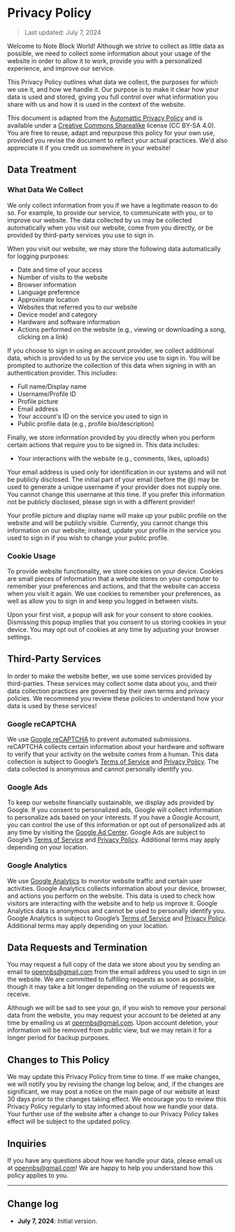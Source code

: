 # Privacy Policy

> Last updated: July 7, 2024

Welcome to Note Block World! Although we strive to collect as little data as possible, we need to collect some information about your usage of the website in order to allow it to work, provide you with a personalized experience, and improve our service.

This Privacy Policy outlines what data we collect, the purposes for which we use it, and how we handle it. Our purpose is to make it clear how your data is used and stored, giving you full control over what information you share with us and how it is used in the context of the website.

This document is adapted from the [Automattic Privacy Policy](https://automattic.com/privacy/) and is available under a [Creative Commons Sharealike](https://creativecommons.org/licenses/by-sa/4.0/) license (CC BY-SA 4.0). You are free to reuse, adapt and repurpose this policy for your own use, provided you revise the document to reflect your actual practices. We'd also appreciate it if you credit us somewhere in your website!

## Data Treatment

### What Data We Collect

We only collect information from you if we have a legitimate reason to do so. For example, to provide our service, to communicate with you, or to improve our website. The data collected by us may be collected automatically when you visit our website, come from you directly, or be provided by third-party services you use to sign in.

When you visit our website, we may store the following data automatically for logging purposes:

- Date and time of your access
- Number of visits to the website
- Browser information
- Language preference
- Approximate location
- Websites that referred you to our website
- Device model and category
- Hardware and software information
- Actions performed on the website (e.g., viewing or downloading a song, clicking on a link)

If you choose to sign in using an account provider, we collect additional data, which is provided to us by the service you use to sign in. You will be prompted to authorize the collection of this data when signing in with an authentication provider. This includes:

- Full name/Display name
- Username/Profile ID
- Profile picture
- Email address
- Your account's ID on the service you used to sign in
- Public profile data (e.g., profile bio/description)

Finally, we store information provided by you directly when you perform certain actions that require you to be signed in. This data includes:

- Your interactions with the website (e.g., comments, likes, uploads)

Your email address is used only for identification in our systems and will not be publicly disclosed. The initial part of your email (before the @) may be used to generate a unique username if your provider does not supply one. You cannot change this username at this time. If you prefer this information not be publicly disclosed, please sign in with a different provider!

Your profile picture and display name will make up your public profile on the website and will be publicly visible. Currently, you cannot change this information on our website; instead, update your profile in the service you used to sign in if you wish to change your public profile.

### Cookie Usage

To provide website functionality, we store cookies on your device. Cookies are small pieces of information that a website stores on your computer to remember your preferences and actions, and that the website can access when you visit it again. We use cookies to remember your preferences, as well as allow you to sign in and keep you logged in between visits.

Upon your first visit, a popup will ask for your consent to store cookies. Dismissing this popup implies that you consent to us storing cookies in your device. You may opt out of cookies at any time by adjusting your browser settings.

## Third-Party Services

In order to make the website better, we use some services provided by third-parties. These services may collect some data about you, and their data collection practices are governed by their own terms and privacy policies. We recommend you review these policies to understand how your data is used by these services!

### Google reCAPTCHA

We use [Google reCAPTCHA](https://www.google.com/recaptcha/about/) to prevent automated submissions. reCAPTCHA collects certain information about your hardware and software to verify that your activity on the website comes from a human. This data collection is subject to Google’s [Terms of Service](https://policies.google.com/terms) and [Privacy Policy](https://policies.google.com/privacy). The data collected is anonymous and cannot personally identify you.

### Google Ads

To keep our website financially sustainable, we display ads provided by Google. If you consent to personalized ads, Google will collect information to personalize ads based on your interests. If you have a Google Account, you can control the use of this information or opt out of personalized ads at any time by visiting the [Google Ad Center](https://myadcenter.google.com/home). Google Ads are subject to Google’s [Terms of Service](https://policies.google.com/terms) and [Privacy Policy](https://policies.google.com/privacy). Additional terms may apply depending on your location.

### Google Analytics

We use [Google Analytics](https://analytics.google.com/analytics/web/) to monitor
website traffic and certain user activities. Google Analytics collects information about your device, browser, and actions you perform on the website. This data is used to check how visitors are interacting with the website and to help us improve it. Google Analytics data is anonymous and cannot be used to personally identify you. Google Analytics is subject to Google’s [Terms of Service](https://policies.google.com/terms) and [Privacy Policy](https://policies.google.com/privacy). Additional terms may apply depending on your location.

## Data Requests and Termination

You may request a full copy of the data we store about you by sending an email to [opennbs@gmail.com](mailto:opennbs@gmail.com) from the email address you used to sign in on the website. We are committed to fulfilling requests as soon as possible, though it may take a bit longer depending on the volume of requests we receive.

Although we will be sad to see your go, if you wish to remove your personal data from the website, you may request your account to be deleted at any time by emailing us at [opennbs@gmail.com](mailto:opennbs@gmail.com). Upon account deletion, your information will be removed from public view, but we may retain it for a longer period for backup purposes.

## Changes to This Policy

We may update this Privacy Policy from time to time. If we make changes, we will notify you by revising the change log below, and, if the changes are significant, we may post a notice on the main page of our website at least 30 days prior to the changes taking effect. We encourage you to review this Privacy Policy regularly to stay informed about how we handle your data. Your further use of the website after a change to our Privacy Policy takes effect will be subject to the updated policy.

## Inquiries

If you have any questions about how we handle your data, please email us at [opennbs@gmail.com](mailto:opennbs@gmail.com)! We are happy to help you understand how this policy applies to you.

---

## Change log

- **July 7, 2024**: Initial version.
